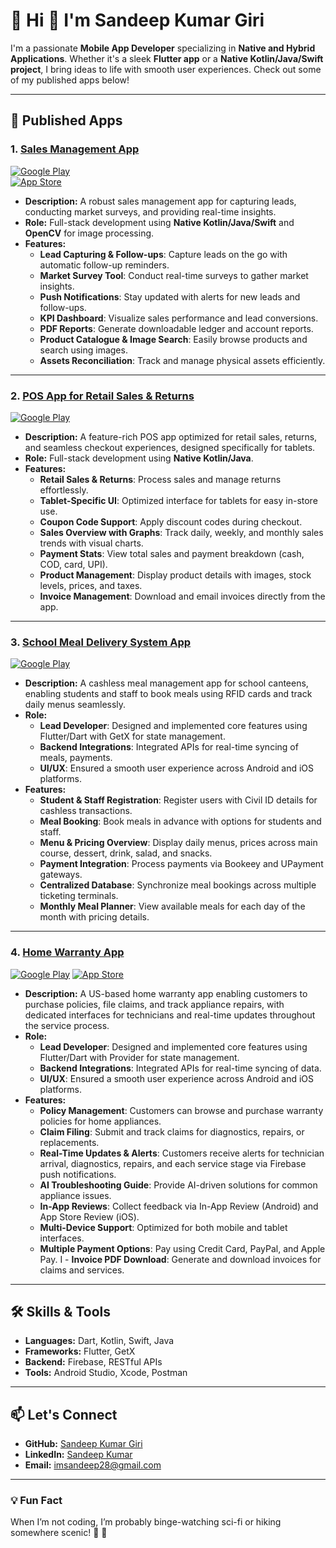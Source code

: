 # 📱 Hi 👋 I'm Sandeep Kumar Giri

I'm a passionate **Mobile App Developer** specializing in **Native and Hybrid Applications**. Whether it's a sleek **Flutter app** or a **Native Kotlin/Java/Swift project**, I bring ideas to life with smooth user experiences. Check out some of my published apps below!

---

## 🚀 Published Apps

### 1. [Sales Management App](https://play.google.com/store/apps/details?id=com.edominer.expandsales)  
[![Google Play](https://img.shields.io/badge/Google_Play-Download-blue)](https://play.google.com/store/apps/details?id=com.edominer.expandsales)  
[![App Store](https://img.shields.io/badge/App_Store-Download-green)](https://apps.apple.com/in/app/expand-sales/id1623785250)

- **Description:** A robust sales management app for capturing leads, conducting market surveys, and providing real-time insights.
- **Role:** Full-stack development using **Native Kotlin/Java/Swift** and **OpenCV** for image processing.
- **Features:**  
  - **Lead Capturing & Follow-ups**: Capture leads on the go with automatic follow-up reminders.
  - **Market Survey Tool**: Conduct real-time surveys to gather market insights.
  - **Push Notifications**: Stay updated with alerts for new leads and follow-ups.
  - **KPI Dashboard**: Visualize sales performance and lead conversions.
  - **PDF Reports**: Generate downloadable ledger and account reports.
  - **Product Catalogue & Image Search**: Easily browse products and search using images.
  - **Assets Reconciliation**: Track and manage physical assets efficiently.  

---

### 2. [POS App for Retail Sales & Returns](https://play.google.com/store/apps/details?id=com.edominer.expandpos)  
[![Google Play](https://img.shields.io/badge/Google_Play-Download-blue)](https://play.google.com/store/apps/details?id=com.edominer.expandpos)

- **Description:** A feature-rich POS app optimized for retail sales, returns, and seamless checkout experiences, designed specifically for tablets.
- **Role:** Full-stack development using **Native Kotlin/Java**.
- **Features:**  
  - **Retail Sales & Returns**: Process sales and manage returns effortlessly.
  - **Tablet-Specific UI**: Optimized interface for tablets for easy in-store use.
  - **Coupon Code Support**: Apply discount codes during checkout.
  - **Sales Overview with Graphs**: Track daily, weekly, and monthly sales trends with visual charts.
  - **Payment Stats**: View total sales and payment breakdown (cash, COD, card, UPI).
  - **Product Management**: Display product details with images, stock levels, prices, and taxes.
  - **Invoice Management**: Download and email invoices directly from the app. 

---

### 3. [School Meal Delivery System App](https://play.google.com/store/apps/details?id=com.pmg.school)  
[![Google Play](https://img.shields.io/badge/Google_Play-Download-blue)](https://play.google.com/store/apps/details?id=com.pmg.school)

- **Description:** A cashless meal management app for school canteens, enabling students and staff to book meals using RFID cards and track daily menus seamlessly.
- **Role:**
  - **Lead Developer**: Designed and implemented core features using Flutter/Dart with GetX for state management.
  - **Backend Integrations**: Integrated APIs for real-time syncing of meals, payments.
  - **UI/UX**: Ensured a smooth user experience across Android and iOS platforms.
- **Features:**  
  - **Student & Staff Registration**: Register users with Civil ID details for cashless transactions.
  - **Meal Booking**: Book meals in advance with options for students and staff.
  - **Menu & Pricing Overview**: Display daily menus, prices across main course, dessert, drink, salad, and snacks.
  - **Payment Integration**: Process payments via Bookeey and UPayment gateways.
  - **Centralized Database**: Synchronize meal bookings across multiple ticketing terminals.
  - **Monthly Meal Planner**: View available meals for each day of the month with pricing details.

---

### 4. [Home Warranty App](https://play.google.com/store/apps/details?id=com.libertyhomeguard.cupo)  
[![Google Play](https://img.shields.io/badge/Google_Play-Download-blue)](https://play.google.com/store/apps/details?id=com.libertyhomeguard.cupo)
[![App Store](https://img.shields.io/badge/App_Store-Download-green)](https://apps.apple.com/us/app/liberty-home-guard/id1631964576)

- **Description:** A US-based home warranty app enabling customers to purchase policies, file claims, and track appliance repairs, with dedicated interfaces for technicians and real-time updates throughout the service process.
- **Role:**
  - **Lead Developer**: Designed and implemented core features using Flutter/Dart with Provider for state management.
  - **Backend Integrations**: Integrated APIs for real-time syncing of data.
  - **UI/UX**: Ensured a smooth user experience across Android and iOS platforms.
- **Features:**  
  - **Policy Management**: Customers can browse and purchase warranty policies for home appliances.
  - **Claim Filing**: Submit and track claims for diagnostics, repairs, or replacements.
  - **Real-Time Updates & Alerts**: Customers receive alerts for technician arrival, diagnostics, repairs, and each service stage via Firebase push notifications.
  - **AI Troubleshooting Guide**: Provide AI-driven solutions for common appliance issues.
  - **In-App Reviews**: Collect feedback via In-App Review (Android) and App Store Review (iOS).
  - **Multi-Device Support**: Optimized for both mobile and tablet interfaces.
  - **Multiple Payment Options**: Pay using Credit Card, PayPal, and Apple Pay.
I - **Invoice PDF Download**: Generate and download invoices for claims and services.

---


## 🛠️ Skills & Tools
- **Languages:** Dart, Kotlin, Swift, Java  
- **Frameworks:** Flutter, GetX  
- **Backend:** Firebase, RESTful APIs  
- **Tools:** Android Studio, Xcode, Postman  

---

## 📫 Let's Connect
- **GitHub:** [Sandeep Kumar Giri](https://github.com/sandeepkumar2609)  
- **LinkedIn:** [Sandeep Kumar](www.linkedin.com/in/sandeep-kumar-71b48978)  
- **Email:** imsandeep28@gmail.com

---

### 💡 Fun Fact
When I’m not coding, I’m probably binge-watching sci-fi or hiking somewhere scenic! 🌲 🚀
